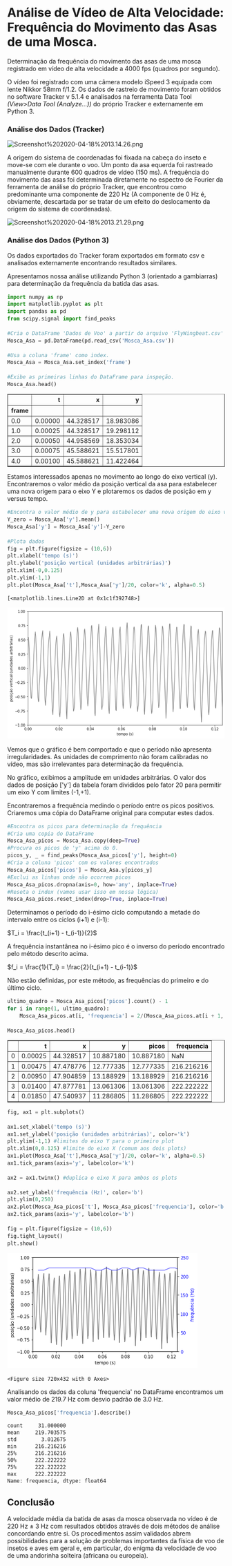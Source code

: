 # Análise de Vídeo de Alta Velocidade: Frequência do Movimento das Asas de uma Mosca.

Determinação da frequência do movimento das asas de uma mosca registrado em vídeo de alta velocidade a 4000 fps (quadros por segundo).

O vídeo foi registrado com uma câmera modelo iSpeed 3 equipada com lente Nikkor 58mm f/1.2. Os dados de rastreio de movimento foram obtidos no software Tracker v 5.1.4 e analisados na ferramenta Data Tool $\textit{(View>Data Tool (Analyze...))}$ do próprio Tracker e externamente em Python 3.

### Análise dos Dados (Tracker)

![Screenshot%202020-04-18%2013.14.26.png](attachment:Screenshot%202020-04-18%2013.14.26.png)

A origem do sistema de coordenadas foi fixada na cabeça do inseto e move-se com ele durante o voo.
Um ponto da asa equerda foi rastreado manualmente durante 600 quadros de vídeo (150 ms). A frequência do movimento das asas foi determinada diretamente no espectro de Fourier da ferramenta de análise do próprio Tracker, que encontrou como predominante uma componente de 220 Hz (A componente de 0 Hz é, obviamente, descartada por se tratar de um efeito do deslocamento da origem do sistema de coordenadas).

![Screenshot%202020-04-18%2013.21.29.png](attachment:Screenshot%202020-04-18%2013.21.29.png)

### Análise dos Dados (Python 3)

Os dados exportados do Tracker foram exportados em formato csv e analisados externamente encontrando resultados similares.

Apresentamos nossa análise utilizando Python 3 (orientado a gambiarras) para determinação da frequência da batida das asas.


```python
import numpy as np
import matplotlib.pyplot as plt
import pandas as pd
from scipy.signal import find_peaks

#Cria o DataFrame 'Dados de Voo' a partir do arquivo 'FlyWingbeat.csv' exportado do Tracker.
Mosca_Asa = pd.DataFrame(pd.read_csv('Mosca_Asa.csv'))

#Usa a coluna 'frame' como index.
Mosca_Asa = Mosca_Asa.set_index('frame')

#Exibe as primeiras linhas do DataFrame para inspeção.
Mosca_Asa.head()
```




<div>
<style scoped>
    .dataframe tbody tr th:only-of-type {
        vertical-align: middle;
    }

    .dataframe tbody tr th {
        vertical-align: top;
    }

    .dataframe thead th {
        text-align: right;
    }
</style>
<table border="1" class="dataframe">
  <thead>
    <tr style="text-align: right;">
      <th></th>
      <th>t</th>
      <th>x</th>
      <th>y</th>
    </tr>
    <tr>
      <th>frame</th>
      <th></th>
      <th></th>
      <th></th>
    </tr>
  </thead>
  <tbody>
    <tr>
      <td>0.0</td>
      <td>0.00000</td>
      <td>44.328517</td>
      <td>18.983086</td>
    </tr>
    <tr>
      <td>1.0</td>
      <td>0.00025</td>
      <td>44.328517</td>
      <td>19.298112</td>
    </tr>
    <tr>
      <td>2.0</td>
      <td>0.00050</td>
      <td>44.958569</td>
      <td>18.353034</td>
    </tr>
    <tr>
      <td>3.0</td>
      <td>0.00075</td>
      <td>45.588621</td>
      <td>15.517801</td>
    </tr>
    <tr>
      <td>4.0</td>
      <td>0.00100</td>
      <td>45.588621</td>
      <td>11.422464</td>
    </tr>
  </tbody>
</table>
</div>



Estamos interessados apenas no movimento ao longo do eixo vertical (y).
Encontraremos o valor médio da posição vertical da asa para estabelecer uma nova origem para o eixo Y e plotaremos os dados de posição em y versus tempo.


```python
#Encontra o valor médio de y para estabelecer uma nova origem do eixo vertical
Y_zero = Mosca_Asa['y'].mean()
Mosca_Asa['y'] = Mosca_Asa['y']-Y_zero

#Plota dados
fig = plt.figure(figsize = (10,6))
plt.xlabel('tempo (s)')
plt.ylabel('posição vertical (unidades arbitrárias)')
plt.xlim(-0,0.125)
plt.ylim(-1,1)
plt.plot(Mosca_Asa['t'],Mosca_Asa['y']/20, color='k', alpha=0.5)
```




    [<matplotlib.lines.Line2D at 0x1c1f392748>]




![png](output_10_1.png)


Vemos que o gráfico é bem comportado e que o período não apresenta irregularidades.
As unidades de comprimento não foram calibradas no vídeo, mas são irrelevantes para determinação da frequência.

No gráfico, exibimos a amplitude em unidades arbitrárias. O valor dos dados de posição ['y'] da tabela foram divididos pelo fator 20 para permitir um eixo Y com limites (-1,+1).

Encontraremos a frequência medindo o período entre os picos positivos. Criaremos uma cópia do DataFrame original para computar estes dados.



```python
#Encontra os picos para determinação da frequência
#Cria uma copia do DataFrame
Mosca_Asa_picos = Mosca_Asa.copy(deep=True)
#Procura os picos de 'y' acima do 0.
picos_y, _ = find_peaks(Mosca_Asa_picos['y'], height=0)
#Cria a coluna 'picos' com os valores encontrados
Mosca_Asa_picos['picos'] = Mosca_Asa.y[picos_y]
#Exclui as linhas onde não ocorrem picos
Mosca_Asa_picos.dropna(axis=0, how='any', inplace=True)
#Reseta o index (vamos usar isso em nossa lógica)
Mosca_Asa_picos.reset_index(drop=True, inplace=True)
```

Determinamos o período do i-ésimo ciclo computando a metade do intervalo entre os ciclos (i+1) e (i-1):

$T_i = \frac{t_(i+1) - t_(i-1)}{2}$

A frequência instantânea no i-ésimo pico é o inverso do período encontrado pelo método descrito acima.

$f_i = \frac{1}{T_i} = \frac{2}{t_(i+1) - t_(i-1)}$

Não estão definidas, por este método, as frequências do primeiro e do último ciclo.


```python
ultimo_quadro = Mosca_Asa_picos['picos'].count() - 1
for i in range(1, ultimo_quadro):
    Mosca_Asa_picos.at[i, 'frequencia'] = 2/(Mosca_Asa_picos.at[i + 1, 't'] - Mosca_Asa_picos.at[i - 1, 't'])
    
Mosca_Asa_picos.head()
```




<div>
<style scoped>
    .dataframe tbody tr th:only-of-type {
        vertical-align: middle;
    }

    .dataframe tbody tr th {
        vertical-align: top;
    }

    .dataframe thead th {
        text-align: right;
    }
</style>
<table border="1" class="dataframe">
  <thead>
    <tr style="text-align: right;">
      <th></th>
      <th>t</th>
      <th>x</th>
      <th>y</th>
      <th>picos</th>
      <th>frequencia</th>
    </tr>
  </thead>
  <tbody>
    <tr>
      <td>0</td>
      <td>0.00025</td>
      <td>44.328517</td>
      <td>10.887180</td>
      <td>10.887180</td>
      <td>NaN</td>
    </tr>
    <tr>
      <td>1</td>
      <td>0.00475</td>
      <td>47.478776</td>
      <td>12.777335</td>
      <td>12.777335</td>
      <td>216.216216</td>
    </tr>
    <tr>
      <td>2</td>
      <td>0.00950</td>
      <td>47.904859</td>
      <td>13.188929</td>
      <td>13.188929</td>
      <td>216.216216</td>
    </tr>
    <tr>
      <td>3</td>
      <td>0.01400</td>
      <td>47.877781</td>
      <td>13.061306</td>
      <td>13.061306</td>
      <td>222.222222</td>
    </tr>
    <tr>
      <td>4</td>
      <td>0.01850</td>
      <td>47.540937</td>
      <td>11.286805</td>
      <td>11.286805</td>
      <td>222.222222</td>
    </tr>
  </tbody>
</table>
</div>




```python
fig, ax1 = plt.subplots()

ax1.set_xlabel('tempo (s)')
ax1.set_ylabel('posição (unidades arbitrárias)', color='k')
plt.ylim(-1,1) #limites do eixo Y para o primeiro plot
plt.xlim(0,0.125) #limite do eixo X (comum aos dois plots)
ax1.plot(Mosca_Asa['t'],Mosca_Asa['y']/20, color='k', alpha=0.5)
ax1.tick_params(axis='y', labelcolor='k')

ax2 = ax1.twinx() #duplica o eixo X para ambos os plots

ax2.set_ylabel('frequência (Hz)', color='b')
plt.ylim(0,250)
ax2.plot(Mosca_Asa_picos['t'], Mosca_Asa_picos['frequencia'], color='b', alpha=0.6)
ax2.tick_params(axis='y', labelcolor='b')

fig = plt.figure(figsize = (10,6))
fig.tight_layout()
plt.show()
```


![png](output_15_0.png)



    <Figure size 720x432 with 0 Axes>


Analisando os dados da coluna 'frequencia' no DataFrame encontramos um valor médio de 219.7 Hz com desvio padrão de 3.0 Hz.


```python
Mosca_Asa_picos['frequencia'].describe()
```




    count     31.000000
    mean     219.703575
    std        3.012675
    min      216.216216
    25%      216.216216
    50%      222.222222
    75%      222.222222
    max      222.222222
    Name: frequencia, dtype: float64



## Conclusão

A velocidade média da batida de asas da mosca observada no vídeo é de 220 Hz $\pm$ 3 Hz com resultados obtidos através de dois métodos de análise concordando entre si. Os procedimentos assim validados abrem possibilidades para a solução de problemas importantes da física de voo de insetos e aves em geral e, em particular, do enigma da velocidade de voo de uma andorinha solteira (africana ou europeia).
